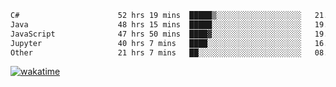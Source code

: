 <!--START_SECTION:waka-->

```txt
C#                      52 hrs 19 mins  █████▒░░░░░░░░░░░░░░░░░░░   21.01 %
Java                    48 hrs 15 mins  █████░░░░░░░░░░░░░░░░░░░░   19.38 %
JavaScript              47 hrs 50 mins  ████▓░░░░░░░░░░░░░░░░░░░░   19.21 %
Jupyter                 40 hrs 7 mins   ████░░░░░░░░░░░░░░░░░░░░░   16.11 %
Other                   21 hrs 7 mins   ██░░░░░░░░░░░░░░░░░░░░░░░   08.48 %
```

<!--END_SECTION:waka-->
[![wakatime](https://wakatime.com/badge/user/6c2f442e-41b4-42e3-bc06-d5d8203ad1da.svg)](https://wakatime.com/@6c2f442e-41b4-42e3-bc06-d5d8203ad1da)
